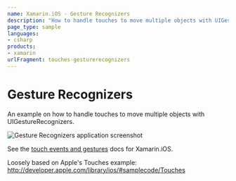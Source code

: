 ```yaml
---
name: Xamarin.iOS - Gesture Recognizers
description: "How to handle touches to move multiple objects with UIGestureRecognizers"
page_type: sample
languages:
- csharp
products:
- xamarin
urlFragment: touches-gesturerecognizers
---
```

# Gesture Recognizers

An example on how to handle touches to move multiple objects with UIGestureRecognizers.

![Gesture Recognizers application screenshot](Screenshots/Touches_GestureRecognizers1.png "Gesture Recognizers application screenshot")

See the [touch events and gestures](https://docs.microsoft.com/xamarin/ios/app-fundamentals/touch/touch-in-ios) docs for Xamarin.iOS.

Loosely based on Apple's Touches example:
http://developer.apple.com/library/ios/#samplecode/Touches
